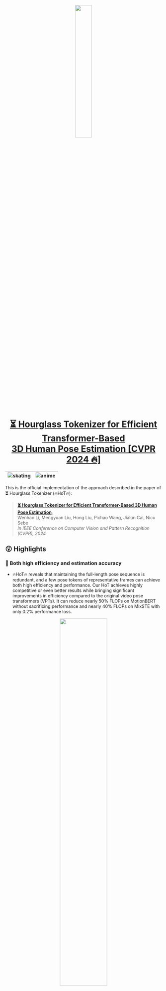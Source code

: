 
<div align="center"><img src="figure/logo.png" width="33%"></div>

<h1 align="center"> <a href="https://arxiv.org/pdf/2311.12028">⏳ Hourglass Tokenizer for Efficient Transformer-Based <br> 3D Human Pose Estimation [CVPR 2024 🔥]</a></h1>

<!-- <h1 align="center">⏳ Hourglass Tokenizer for Efficient Transformer-Based <br> 3D Human Pose Estimation [CVPR 2024 🔥]</h1> -->

| ![skating](figure/skating.gif)  | ![anime](figure/dancing.gif) |
| ------------- | ------------- |

This is the official implementation of the approach described in the paper of ⏳ Hourglass Tokenizer (🔥HoT🔥):

> [**⏳ Hourglass Tokenizer for Efficient Transformer-Based 3D Human Pose Estimation**](https://arxiv.org/pdf/2311.12028),            
> Wenhao Li, Mengyuan Liu, Hong Liu, Pichao Wang, Jialun Cai, Nicu Sebe             
> *In IEEE Conference on Computer Vision and Pattern Recognition (CVPR), 2024*

## 😮 Highlights

### 🚀 Both high efficiency and estimation accuracy
- 🔥HoT🔥 reveals that maintaining the full-length pose sequence is redundant, and a few pose tokens of representative frames can achieve both high efficiency and performance. 
Our HoT achieves highly competitive or even better results while bringing significant improvements in efficiency compared to the original video pose transformers (VPTs). 
It can reduce nearly 50% FLOPs on MotionBERT without sacrificing performance and nearly 40% FLOPs on MixSTE with only 0.2% performance loss. 

<p align="center"><img src="figure/flops.png" width="55%" alt="" /></p>

### ✨ Simple baseline, general-purpose efficient transformer-based framework
- 🔥HoT🔥 is the first plug-and-play framework for efficient transformer-based 3D human pose estimation from videos. 
Unlike existing VPTs, which follow a “rectangle” paradigm that maintains the full-length sequence across all blocks, HoT begins with pruning the pose tokens of redundant frames and ends with recovering the full-length tokens (look like an “hourglass” ⏳). 
It is a general-purpose pruning-and-recovering framework, capable of being easily incorporated into common VPT models on both seq2seq and seq2frame pipelines while effectively accommodating various token pruning and recovery strategies. 

<p align="center"><img src="figure/pipeline.png" width="55%" alt="" /></p>

## 💡 Installation

🔥HoT🔥 is tested on Ubuntu 18 with Pytorch 1.7.1 and Python 3.9. 
- Create a conda environment: ```conda create -n hot python=3.9```
- Install PyTorch 1.7.1 and Torchvision 0.8.2 following the [official instructions](https://pytorch.org/)
- ```pip3 install -r requirements.txt```

## 🐳 Download pretrained models

🔥HoT🔥's pretrained models can be found in [here](https://drive.google.com/drive/folders/1Mr00vyPXMnAX2lA4r1r2L3nR1bR4wvoN?usp=sharing), please download it and put it in the './checkpoint/pretrained' directory. 
  
## 🤖 Dataset setup

Please download the dataset from [Human3.6M](http://vision.imar.ro/human3.6m/) website, and refer to [VideoPose3D](https://github.com/facebookresearch/VideoPose3D) to set up the Human3.6M dataset ('./dataset' directory). 
Or you can download the processed data from [here](https://drive.google.com/drive/folders/112GPdRC9IEcwcJRyrLJeYw9_YV4wLdKC?usp=sharing). 

```bash
${POSE_ROOT}/
|-- dataset
|   |-- data_3d_h36m.npz
|   |-- data_2d_h36m_gt.npz
|   |-- data_2d_h36m_cpn_ft_h36m_dbb.npz
```

## 🚅 Test the model

You can obtain the results of Table 6 of our paper, including the results of MixSTE, HoT w. MixSTE, TPC w. MixSTE, MHFormer, TPC w. MHFormer models. 

```bash
## MixSTE
python main_mixste.py --batch_size 4 --test --frames 243 --stride 243 --model mixste.mixste --previous_dir 'checkpoint/pretrained/mixste' 

## HoT w. MixSTE
python main_mixste.py --batch_size 4 --test --frames 243 --stride 243 --model mixste.hot_mixste --token_num 81 --layer_index 3 --previous_dir 'checkpoint/pretrained/hot_mixste' 

## TPC w. MixSTE
python main_mixste_tpc.py --batch_size 4 --test --frames 243 --stride 1 --model mixste.tpc_mixste --token_num 61 --layer_index 7 --previous_dir 'checkpoint/pretrained/tpc_mixste' 

## MHFormer
python main_mhformer.py --batch_size 256 --test --frames 351 --stride 1 --model mhformer.mhformer --previous_dir 'checkpoint/pretrained/mhformer'

## TPC w. MHFormer
python main_mhformer_tpc.py --batch_size 256 --test --frames 351 --stride 1 --model mhformer.tpc_mhformer --token_num 117 --layer_index 1 --previous_dir 'checkpoint/pretrained/tpc_mhformer' 
```

## ⚡ Train the model

To train MixSTE, HoT w. MixSTE, TPC w. MixSTE, MHFormer, TPC w. MHFormer models on Human3.6M:

```bash
## MixSTE
python main_mixste.py --batch_size 4 --frames 243 --stride 243 --model mixste.mixste

## HoT w. MixSTE
python main_mixste.py --batch_size 4 --frames 243 --stride 243 --model mixste.hot_mixste --token_num 81 --layer_index 3 

## TPC w. MixSTE
python main_mixste_tpc.py --batch_size 4 --frames 243 --stride 243 --model mixste.tpc_mixste --token_num 61 --layer_index 7

## MHFormer
python main_mhformer.py --batch_size 128 --nepoch 20 --lr 1e-3 --lr_decay_epoch 5 --lr_decay 0.95 --frames 351 --stride 1 --model mhformer.mhformer

## TPC w. MHFormer
python main_mhformer_tpc.py --batch_size 210 --nepoch 20 --lr 1e-3 --lr_decay_epoch 5 --lr_decay 0.95 --frames 351 --stride 1 --model mhformer.tpc_mhformer --token_num 117 --layer_index 1
```

## 🤗 Demo
First, you need to download YOLOv3 and HRNet pretrained models [here](https://drive.google.com/drive/folders/1_ENAMOsPM7FXmdYRbkwbFHgzQq_B_NQA?usp=sharing) and put it in the './demo/lib/checkpoint' directory. 
Then, you need to put your in-the-wild videos in the './demo/video' directory. 

Run the command below:
```bash
python demo/vis.py --video sample_video.mp4
```

Sample demo output:

<p align="center"><img src="figure/sample_video.gif" width="60%" alt="" /></p>

## ✏️ Citation

If you find our work useful in your research, please consider citing:

    @inproceedings{li2024hourglass,
      title={Hourglass Tokenizer for Efficient Transformer-Based 3D Human Pose Estimation},
      author={Li, Wenhao and Liu, Mengyuan and Liu, Hong and Wang, Pichao and Cai, Jialun and Sebe, Nicu},
      booktitle={Proceedings of the IEEE/CVF Conference on Computer Vision and Pattern Recognition (CVPR)},
      pages={604--613},
      year={2024}
    }

## 👍 Acknowledgement

Our code is extended from the following repositories. We thank the authors for releasing the codes. 

- [MixSTE](https://github.com/JinluZhang1126/MixSTE)
- [MHFormer](https://github.com/Vegetebird/MHFormer)
- [StridedTransformer-Pose3D](https://github.com/Vegetebird/StridedTransformer-Pose3D)

## 🔒 Licence

This project is licensed under the terms of the MIT license.

## 🤝 Contributors

<a href="https://github.com/NationalGAILab/HoT/graphs/contributors">
  <img src="https://contrib.rocks/image?repo=NationalGAILab/HoT" />
</a>